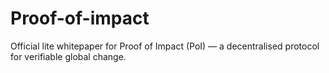 # Proof-of-impact
Official lite whitepaper for Proof of Impact (PoI) — a decentralised protocol for verifiable global change.
